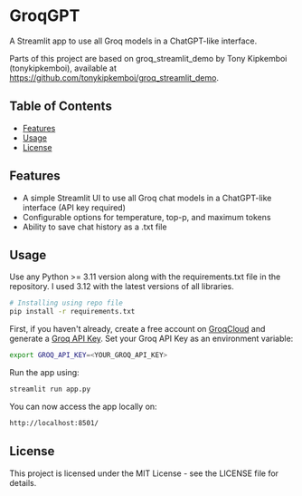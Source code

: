 # GroqGPT
A Streamlit app to use all Groq models in a ChatGPT-like interface.

Parts of this project are based on groq_streamlit_demo by Tony Kipkemboi (tonykipkemboi), available at https://github.com/tonykipkemboi/groq_streamlit_demo.

## Table of Contents
- [Features](#features)
- [Usage](#usage)
- [License](#license)

## Features

- A simple Streamlit UI to use all Groq chat models in a ChatGPT-like interface (API key required)
- Configurable options for temperature, top-p, and maximum tokens
- Ability to save chat history as a .txt file

## Usage

Use any Python >= 3.11 version along with the requirements.txt file in the repository. I used 3.12 with the latest versions of all libraries.

```bash
# Installing using repo file
pip install -r requirements.txt
```

First, if you haven't already, create a free account on [GroqCloud](https://console.groq.com/) and generate a [Groq API Key](https://console.groq.com/keys). Set your Groq API Key as an environment variable:

```bash
export GROQ_API_KEY=<YOUR_GROQ_API_KEY>
```

Run the app using:
```bash
streamlit run app.py
```

You can now access the app locally on:
```bash
http://localhost:8501/
```

## License

This project is licensed under the MIT License - see the LICENSE file for details.
